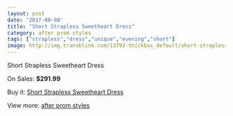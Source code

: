```yaml
---
layout: post
date: '2017-08-08'
title: "Short Strapless Sweetheart Dress"
category: after prom styles
tags: ["strapless","dress","unique","evening","short"]
image: http://img.transblink.com/13793-thickbox_default/short-strapless-sweetheart-dress.jpg
---
```

Short Strapless Sweetheart Dress

On Sales: **$291.99**
<a href="https://www.transblink.com/en/after-prom-styles/4418-short-strapless-sweetheart-dress.html"><amp-img layout="responsive" width="600" height="600" src="//img.transblink.com/13793-thickbox_default/short-strapless-sweetheart-dress.jpg" alt="Short Strapless Sweetheart Dress 0" /></a>
<a href="https://www.transblink.com/en/after-prom-styles/4418-short-strapless-sweetheart-dress.html"><amp-img layout="responsive" width="600" height="600" src="//img.transblink.com/13796-thickbox_default/short-strapless-sweetheart-dress.jpg" alt="Short Strapless Sweetheart Dress 1" /></a>
<a href="https://www.transblink.com/en/after-prom-styles/4418-short-strapless-sweetheart-dress.html"><amp-img layout="responsive" width="600" height="600" src="//img.transblink.com/13795-thickbox_default/short-strapless-sweetheart-dress.jpg" alt="Short Strapless Sweetheart Dress 2" /></a>
<a href="https://www.transblink.com/en/after-prom-styles/4418-short-strapless-sweetheart-dress.html"><amp-img layout="responsive" width="600" height="600" src="//img.transblink.com/13794-thickbox_default/short-strapless-sweetheart-dress.jpg" alt="Short Strapless Sweetheart Dress 3" /></a>

Buy it: [Short Strapless Sweetheart Dress](https://www.transblink.com/en/after-prom-styles/4418-short-strapless-sweetheart-dress.html "Short Strapless Sweetheart Dress")

View more: [after prom styles](https://www.transblink.com/en/55-after-prom-styles "after prom styles")